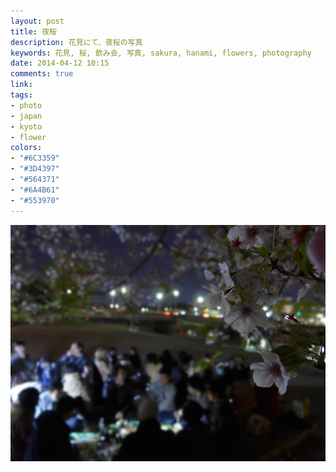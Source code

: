 ```yaml
---
layout: post
title: 夜桜
description: 花見にて、夜桜の写真
keywords: 花見, 桜, 飲み会, 写真, sakura, hanami, flowers, photography
date: 2014-04-12 10:15
comments: true
link: 
tags:
- photo
- japan
- kyoto
- flower
colors:
- "#6C3359"
- "#3D4397"
- "#564371"
- "#6A4B61"
- "#553970"
---
```


[![夜桜](/assets/yozakura_s.jpg)](/assets/yozakura.jpg)
